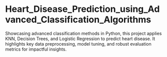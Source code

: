 # Heart_Disease_Prediction_using_Advanced_Classification_Algorithms
Showcasing advanced classification methods in Python, this project applies KNN, Decision Trees, and Logistic Regression to predict heart disease. It highlights key data preprocessing, model tuning, and robust evaluation metrics for impactful insights.
